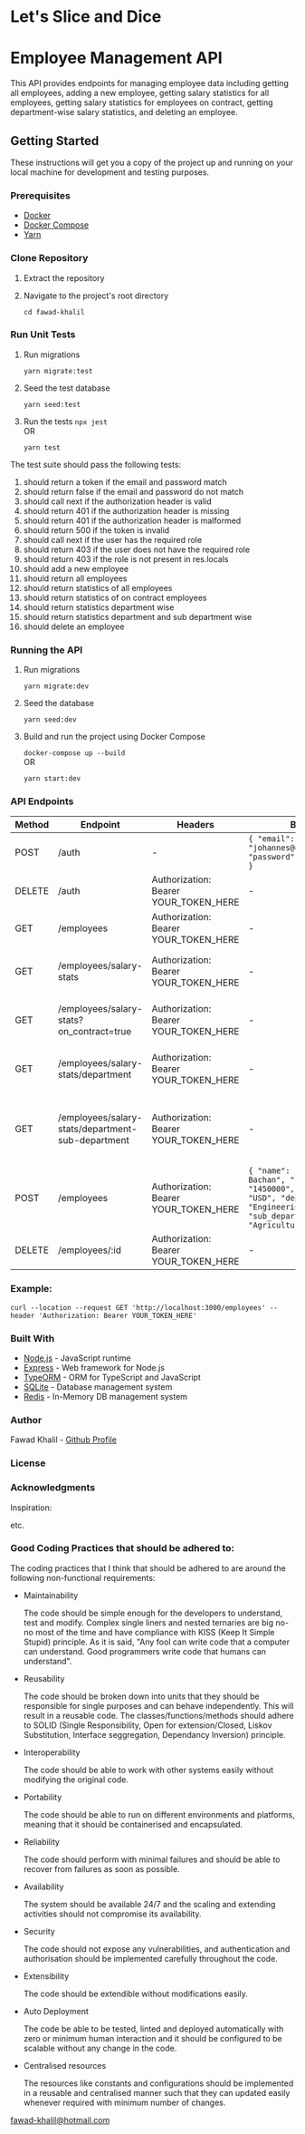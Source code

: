 # Let's Slice and Dice
# Employee Management API
This API provides endpoints for managing employee data including getting all employees, adding a new employee, getting salary statistics for all employees, getting salary statistics for employees on contract, getting department-wise salary statistics, and deleting an employee.

## Getting Started
These instructions will get you a copy of the project up and running on your local machine for development and testing purposes.

### Prerequisites
- [Docker](https://www.docker.com/)
- [Docker Compose](https://docs.docker.com/compose/)
- [Yarn](https://yarnpkg.com/)

### Clone Repository
1. Extract the repository
1. Navigate to the project's root directory

    `cd fawad-khalil`

### Run Unit Tests
1. Run migrations

    `yarn migrate:test`
2. Seed the test database

    `yarn seed:test`
3. Run the tests
    `npx jest`  
    OR
    
    `yarn test`

The test suite should pass the following tests:
1. should return a token if the email and password match
2. should return false if the email and password do not match
3. should call next if the authorization header is valid
4. should return 401 if the authorization header is missing
5. should return 401 if the authorization header is malformed
6. should return 500 if the token is invalid
7. should call next if the user has the required role
8. should return 403 if the user does not have the required role
9. should return 403 if the role is not present in res.locals
10. should add a new employee
11. should return all employees
12. should return statistics of all employees
13. should return statistics of on contract employees
14. should return statistics department wise
15. should return statistics department and sub department wise
16. should delete an employee

### Running the API
1. Run migrations

    `yarn migrate:dev`
1. Seed the database

    `yarn seed:dev`
1. Build and run the project using Docker Compose

    `docker-compose up --build`     
    OR

    `yarn start:dev`

### API Endpoints
Method | Endpoint | Headers | Body | Description
--- | --- | --- | --- | --- 
POST | /auth | - | `{ "email": "johannes@example.com", "password": "admin123" }` | Sign in user
DELETE | /auth | Authorization: Bearer YOUR_TOKEN_HERE | - | Sign out user
GET	| /employees | Authorization: Bearer YOUR_TOKEN_HERE | - | Get all employees
GET | /employees/salary-stats | Authorization: Bearer YOUR_TOKEN_HERE | - |	Get salary statistics for all employees
GET	| /employees/salary-stats?on_contract=true | Authorization: Bearer YOUR_TOKEN_HERE | - | Get salary statistics for employees on contract
GET | /employees/salary-stats/department | Authorization: Bearer YOUR_TOKEN_HERE | - | Get department-wise salary statistics
GET	| /employees/salary-stats/department-sub-department | Authorization: Bearer YOUR_TOKEN_HERE | - | Get sub-department and department-wise salary statistics
POST | /employees | Authorization: Bearer YOUR_TOKEN_HERE | `{ "name": "Abhishek Bachan", "salary": "1450000", "currency": "USD", "department": "Engineering", "sub_department": "Agriculture" }` | Add a new employee
DELETE | /employees/:id | Authorization: Bearer YOUR_TOKEN_HERE | - | Delete an employee

### Example:

`curl --location --request GET 'http://localhost:3000/employees' --header 'Authorization: Bearer YOUR_TOKEN_HERE'`

### Built With
- [Node.js](https://nodejs.org/) - JavaScript runtime
- [Express](https://expressjs.com/) - Web framework for Node.js
- [TypeORM](https://typeorm.io/) - ORM for TypeScript and JavaScript
- [SQLite](https://www.sqlite.org/) - Database management system
- [Redis](https://redis.io/) - In-Memory DB management system

### Author
Fawad Khalil - [Github Profile](https://github.com/fawad-khalil)

### License


### Acknowledgments
Inspiration:

etc.

### Good Coding Practices that should be adhered to:
The coding practices that I think that should be adhered to are around the following non-functional requirements:
- Maintainability

    The code should be simple enough for the developers to understand, test and modify. Complex single liners and nested ternaries are big no-no most of the time and have compliance with KISS (Keep It Simple Stupid) principle. As it is said, "Any fool can write code that a computer can understand. Good programmers write code that humans can understand".

- Reusability

    The code should be broken down into units that they should be responsible for single purposes and can behave independently. This will result in a reusable code.
    The classes/functions/methods should adhere to SOLID (Single Responsibility, Open for extension/Closed, Liskov Substitution, Interface seggregation, Dependancy Inversion) principle.

- Interoperability

    The code should be able to work with other systems easily without modifying the original code.
- Portability

    The code should be able to run on different environments and platforms, meaning that it should be containerised and encapsulated.
- Reliability

    The code should perform with minimal failures and should be able to recover from failures as soon as possible.
- Availability

    The system should be available 24/7 and the scaling and extending activities should not compromise its availability.
- Security

    The code should not expose any vulnerabilities, and authentication and authorisation should be implemented carefully throughout the code.

- Extensibility

    The code should be extendible without modifications easily.

- Auto Deployment

    The code be able to be tested, linted and deployed automatically with zero or minimum human interaction and it should be configured to be scalable without any change in the code.

- Centralised resources

    The resources like constants and configurations should be implemented in a reusable and centralised manner such that they can updated easily whenever required with minimum number of changes.

fawad-khalil@hotmail.com

